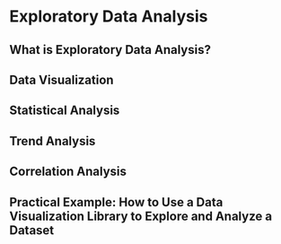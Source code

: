 

# Exploratory Data Analysis


## What is Exploratory Data Analysis?


## Data Visualization


## Statistical Analysis


## Trend Analysis


## Correlation Analysis


## Practical Example: How to Use a Data Visualization Library to Explore and Analyze a Dataset 
